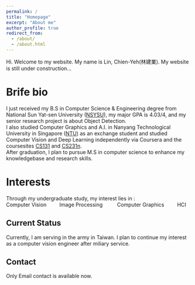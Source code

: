 ```yaml
---
permalink: /
title: "Homepage"
excerpt: "About me"
author_profile: true
redirect_from: 
  - /about/
  - /about.html
---
```


Hi.  Welcome to my website.  My name is Lin, Chien-Yeh(林建業). My website is still under construction...

Brife bio
======
I just received my B.S in Computer Science & Engineering degree from National Sun Yat-sen University ([NSYSU](http://www.nsysu.edu.tw/?Lang=en)), my major GPA is 4.03/4, and my senior research project is about Object Detection.  
I also studied Computer Graphics and A.I. in Nanyang Technological University in Singapore ([NTU](http://www.ntu.edu.sg)) as an exchange student and studied Computer Vision and Deep Learning independently via Coursera and the coursesites [CS131](http://vision.stanford.edu/teaching/cs131_fall1920/index.html) and [CS231n](http://cs231n.stanford.edu/).  
After graduation, I plan to pursue M.S in computer science to enhance my knowledgebase and research skills.

Interests
======
Through my undergraduate study, my interest lies in :  
Computer Vision &nbsp; &nbsp; &nbsp; &nbsp;    Image Processing&nbsp;  &nbsp; &nbsp; &nbsp; &nbsp;      Computer Graphics
&nbsp; &nbsp; &nbsp; &nbsp; HCI

Current Status
------
Currently, I am serving in the army in Taiwan. I plan to continue my interest as a computer vision engineer after miliary service.

Contact
------
Only Email contact is available now.




